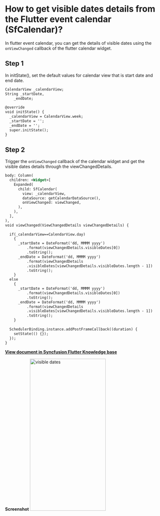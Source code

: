 # How to get visible dates details from the Flutter event calendar (SfCalendar)?

In flutter event calendar, you can get the details of visible dates using the `onViewChanged` callback of the flutter calendar widget.

## Step 1
In initState(), set the default values for calendar view that is start date and end date.

```xml
CalendarView _calendarView;
String _startDate,
    _endDate;
 
@override
void initState() {
  _calendarView = CalendarView.week;
  _startDate = '';
  _endDate = '';
  super.initState();
}
```
 

## Step 2
Trigger the `onViewChanged` callback of the calendar widget and get the visible dates details through the viewChangedDetails.

```xml
body: Column(
  children: <Widget>[
    Expanded(
      child: SfCalendar(
        view: _calendarView,
        dataSource: getCalendarDataSource(),
        onViewChanged: viewChanged,
      ),
    ),
  ],
),
void viewChanged(ViewChangedDetails viewChangedDetails) {
 
  if(_calendarView==CalendarView.day)
    {
      _startDate = DateFormat('dd, MMMM yyyy')
          .format(viewChangedDetails.visibleDates[0])
          .toString();
      _endDate = DateFormat('dd, MMMM yyyy')
          .format(viewChangedDetails
          .visibleDates[viewChangedDetails.visibleDates.length - 1])
          .toString();
    }
  else
    {
      _startDate = DateFormat('dd, MMMM yyyy')
          .format(viewChangedDetails.visibleDates[0])
          .toString();
      _endDate = DateFormat('dd, MMMM yyyy')
          .format(viewChangedDetails
          .visibleDates[viewChangedDetails.visibleDates.length - 1])
          .toString();
    }
 
  SchedulerBinding.instance.addPostFrameCallback((duration) {
    setState(() {});
  });
}
```

**[View document in Syncfusion Flutter Knowledge base](https://www.syncfusion.com/kb/11026/how-to-get-visible-dates-details-from-the-flutter-event-calendar-sfcalendar)**

**Screenshot**
<img alt="visible dates" src="http://www.syncfusion.com/uploads/user/kb/flut/flut-710/flut-710_img1.jpeg" width="250" height="500" />

